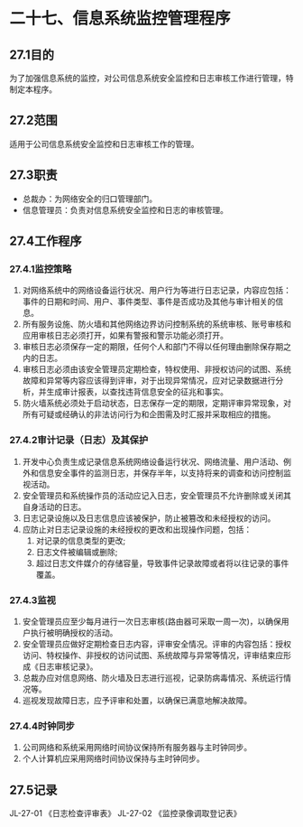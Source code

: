 # 二十七、信息系统监控管理程序

## 27.1目的

为了加强信息系统的监控，对公司信息系统安全监控和日志审核工作进行管理，特制定本程序。

## 27.2范围

适用于公司信息系统安全监控和日志审核工作的管理。

## 27.3职责

- 总裁办：为网络安全的归口管理部门。
- 信息管理员：负责对信息系统安全监控和日志的审核管理。

## 27.4工作程序

### 27.4.1监控策略

1. 对网络系统中的网络设备运行状况、用户行为等进行日志记录，内容应包括：事件的日期和时间、用户、事件类型、事件是否成功及其他与审计相关的信息。
2. 所有服务设施、防火墙和其他网络边界访问控制系统的系统审核、账号审核和应用审核日志必须打开，如果有警报和警示功能必须打开。
3. 审核日志必须保存一定的期限，任何个人和部门不得以任何理由删除保存期之内的日志。
4. 审核日志必须由该安全管理员定期检查，特权使用、非授权访问的试图、系统故障和异常等内容应该得到评审，对于出现异常情况，应对记录数据进行分析，并生成审计报表，以查找违背信息安全的征兆和事实。
5. 防火墙系统必须处于启动状态，日志保存一定的期限，定期评审异常现象，对所有可疑或经确认的非法访问行为和企图需及时汇报并采取相应的措施。

### 27.4.2审计记录（日志）及其保护

1. 开发中心负责生成记录信息系统网络设备运行状况、网络流量、用户活动、例外和信息安全事件的监测日志，并保存半年，以支持将来的调查和访问控制监视活动。
2. 安全管理员和系统操作员的活动应记入日志，安全管理员不允许删除或关闭其自身活动的日志。
3. 日志记录设施以及日志信息应该被保护，防止被篡改和未经授权的访问。
4. 应防止对日志记录设施的未经授权的更改和出现操作问题，包括：
   1. 对记录的信息类型的更改;
   2. 日志文件被编辑或删除;
   3. 超过日志文件媒介的存储容量，导致事件记录故障或者将以往记录的事件覆盖。

### 27.4.3监视

1. 安全管理员应至少每月进行一次日志审核(路由器可采取一周一次)，以确保用户执行被明确授权的活动。
2. 安全管理员应做好定期检查日志内容，评审安全情况。评审的内容包括：授权访问、特权操作、非授权的访问试图、系统故障与异常等情况，评审结束应形成《日志审核记录》。
3. 总裁办应对信息网络、防火墙及日志进行巡视，记录防病毒情况、系统运行情况等。
4. 巡视发现故障日志，应予评审和处置，以确保已满意地解决故障。

### 27.4.4时钟同步

1. 公司网络和系统采用网络时间协议保持所有服务器与主时钟同步。
2. 个人计算机应采用网络时间协议保持与主时钟同步。

## 27.5记录

JL-27-01 《日志检查评审表》
JL-27-02 《监控录像调取登记表》
